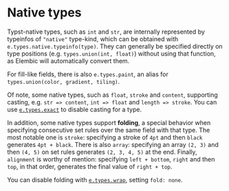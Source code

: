# Native types

Typst-native types, such as `int` and `str`, are internally represented by typeinfos of `"native"` type-kind, which can be obtained with `e.types.native.typeinfo(type)`. They can generally be specified directly on type positions (e.g. `types.union(int, float)`) without using that function, as Elembic will automatically convert them.

For fill-like fields, there is also `e.types.paint`, an alias for `types.union(color, gradient, tiling)`.

Of note, some native types, such as `float`, `stroke` and `content`, supporting casting, e.g. `str => content`, `int => float` and `length => stroke`. You can use [`e.types.exact`](./type-combinators.md) to disable casting for a type.

In addition, some native types support **folding**, a special behavior when specifying consecutive set rules over the same field with that type. The most notable one is `stroke`: specifying a stroke of `4pt` and then `black` generates `4pt + black`. There is also `array`: specifying an array `(2, 3)` and then `(4, 5)` on set rules generates `(2, 3, 4, 5)` at the end. Finally, `alignment` is worthy of mention: specifying `left + bottom`, `right` and then `top`, in that order, generates the final value of `right + top`.

You can disable folding with [`e.types.wrap`](./wrapping-types.md), setting `fold: none`.
